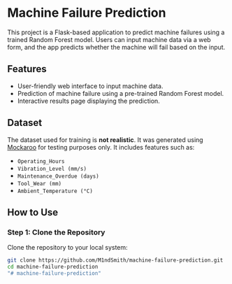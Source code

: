 # Machine Failure Prediction

This project is a Flask-based application to predict machine failures using a trained Random Forest model. Users can input machine data via a web form, and the app predicts whether the machine will fail based on the input.

## Features
- User-friendly web interface to input machine data.
- Prediction of machine failure using a pre-trained Random Forest model.
- Interactive results page displaying the prediction.

## Dataset
The dataset used for training is **not realistic**. It was generated using [Mockaroo](https://www.mockaroo.com/) for testing purposes only. It includes features such as:
- `Operating_Hours`
- `Vibration_Level (mm/s)`
- `Maintenance_Overdue (days)`
- `Tool_Wear (mm)`
- `Ambient_Temperature (°C)`

## How to Use
### Step 1: Clone the Repository
Clone the repository to your local system:
```bash
git clone https://github.com/M1ndSmith/machine-failure-prediction.git
cd machine-failure-prediction
"# machine-failure-prediction" 
